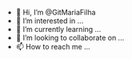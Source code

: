 - 👋 Hi, I’m @GitMariaFilha
- 👀 I’m interested in ...
- 🌱 I’m currently learning ...
- 💞️ I’m looking to collaborate on ...
- 📫 How to reach me ...

<!---
GitMariaFilha/GitMariaFilha is a ✨ special ✨ repository because its `README.md` (this file) appears on your GitHub profile.
You can click the Preview link to take a look at your changes.
--->
